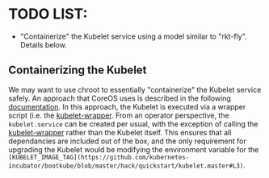 # TODO LIST:

* "Containerize" the Kubelet service using a model similar to "rkt-fly". Details below.

## Containerizing the Kubelet

We may want to use chroot to essentially "containerize" the Kubelet service safely. An approach that CoreOS uses is described in the following [documentation](https://coreos.com/rkt/docs/latest/running-fly-stage1.html). In this approach, the Kubelet is executed via a wrapper script (i.e. the [kubelet-wrapper](https://github.com/coreos/coreos-overlay/blob/master/app-admin/kubelet-wrapper/files/kubelet-wrapper). From an operator perspective, the `kubelet.service` can be created per usual, with the exception of calling the [kubelet-wrapper](https://github.com/kubernetes-incubator/bootkube/blob/master/hack/quickstart/kubelet.master#L15-L30) rather than the Kubelet itself. This ensures that all dependancies are included out of the box, and the only requirement for upgrading the Kubelet would be modifying the environment variable for the `[KUBELET_IMAGE_TAG](https://github.com/kubernetes-incubator/bootkube/blob/master/hack/quickstart/kubelet.master#L3)`.
